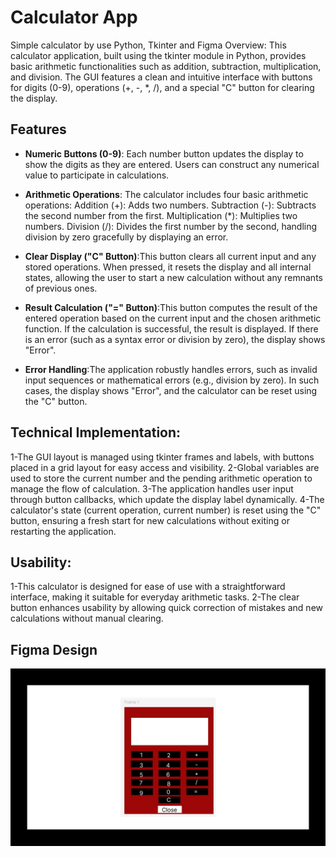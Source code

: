 # Calculator App
Simple calculator by use Python, Tkinter  and Figma
Overview: This calculator application, built using the tkinter module in Python, provides basic arithmetic functionalities such as addition, subtraction, multiplication, and division. The GUI features a clean and intuitive interface with buttons for digits (0-9), operations (+, -, *, /), and a special "C" button for clearing the display.

## Features

- **Numeric Buttons (0-9)**: Each number button updates the display to show the digits as they are entered. Users can construct any numerical value to participate in calculations.

- **Arithmetic Operations**: The calculator includes four basic arithmetic operations:
                              Addition (+): Adds two numbers.
                              Subtraction (-): Subtracts the second number from the first.
                              Multiplication (*): Multiplies two numbers.
                              Division (/): Divides the first number by the second, handling division by zero gracefully by displaying an error.
  
- **Clear Display ("C" Button)**:This button clears all current input and any stored operations. When pressed, it resets the display and all internal states, allowing the user to start a new calculation without 
                                 any remnants of previous ones.
- **Result Calculation ("=" Button)**:This button computes the result of the entered operation based on the current input and the chosen arithmetic function. If the calculation is successful, the result is 
                                      displayed. If there is an error (such as a syntax error or division by zero), the display shows "Error".
- **Error Handling**:The application robustly handles errors, such as invalid input sequences or mathematical errors (e.g., division by zero). In such cases, the display shows "Error", and the calculator can be 
                      reset using the "C" button.

## Technical Implementation:
1-The GUI layout is managed using tkinter frames and labels, with buttons placed in a grid layout for easy access and visibility.
2-Global variables are used to store the current number and the pending arithmetic operation to manage the flow of calculation.
3-The application handles user input through button callbacks, which update the display label dynamically.
4-The calculator's state (current operation, current number) is reset using the "C" button, ensuring a fresh start for new calculations without exiting or restarting the application.

## Usability:
1-This calculator is designed for ease of use with a straightforward interface, making it suitable for everyday arithmetic tasks.
2-The clear button enhances usability by allowing quick correction of mistakes and new calculations without manual clearing.

## Figma Design
![UI Design](UIFigma.jpg "UI Design Example")



